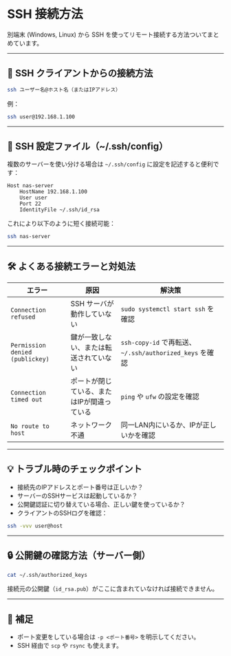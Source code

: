 # SSH 接続方法

別端末 (Windows, Linux) から SSH を使ってリモート接続する方法ついてまとめています。

---

## 🔗 SSH クライアントからの接続方法

```bash
ssh ユーザー名@ホスト名（またはIPアドレス）
```

例：

```bash
ssh user@192.168.1.100
```

---

## 📁 SSH 設定ファイル（~/.ssh/config）

複数のサーバーを使い分ける場合は `~/.ssh/config` に設定を記述すると便利です：

```config
Host nas-server
    HostName 192.168.1.100
    User user
    Port 22
    IdentityFile ~/.ssh/id_rsa
```

これにより以下のように短く接続可能：

```bash
ssh nas-server
```

---

## 🛠 よくある接続エラーと対処法

| エラー | 原因 | 解決策 |
|--------|------|--------|
| `Connection refused` | SSH サーバが動作していない | `sudo systemctl start ssh` を確認 |
| `Permission denied (publickey)` | 鍵が一致しない、または転送されていない | `ssh-copy-id` で再転送、`~/.ssh/authorized_keys` を確認 |
| `Connection timed out` | ポートが閉じている、またはIPが間違っている | `ping` や `ufw` の設定を確認 |
| `No route to host` | ネットワーク不通 | 同一LAN内にいるか、IPが正しいかを確認 |

---

## 💡 トラブル時のチェックポイント

- 接続先のIPアドレスとポート番号は正しいか？
- サーバーのSSHサービスは起動しているか？
- 公開鍵認証に切り替えている場合、正しい鍵を使っているか？
- クライアントのSSHログを確認：

```bash
ssh -vvv user@host
```

---

## 🔒 公開鍵の確認方法（サーバー側）

```bash
cat ~/.ssh/authorized_keys
```

接続元の公開鍵（`id_rsa.pub`）がここに含まれていなければ接続できません。

---

## 📎 補足

- ポート変更をしている場合は `-p <ポート番号>` を明示してください。
- SSH 経由で `scp` や `rsync` も使えます。
